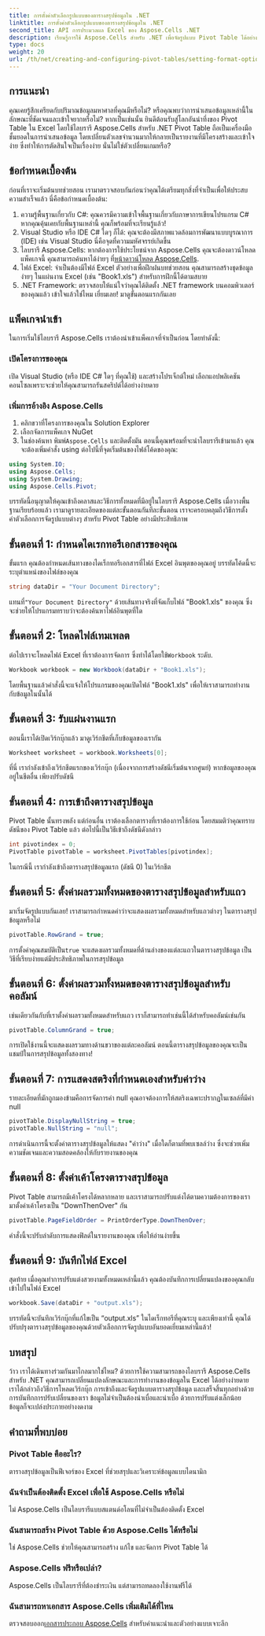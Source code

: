```yaml
---
title: การตั้งค่าตัวเลือกรูปแบบของตารางสรุปข้อมูลใน .NET
linktitle: การตั้งค่าตัวเลือกรูปแบบของตารางสรุปข้อมูลใน .NET
second_title: API การประมวลผล Excel ของ Aspose.Cells .NET
description: เรียนรู้การใช้ Aspose.Cells สำหรับ .NET เพื่อจัดรูปแบบ Pivot Table ได้อย่างง่ายดาย ศึกษาเทคนิคทีละขั้นตอนเพื่อปรับปรุงการนำเสนอข้อมูลของคุณ
type: docs
weight: 20
url: /th/net/creating-and-configuring-pivot-tables/setting-format-options/
---
```

## การแนะนำ
คุณเคยรู้สึกเครียดกับปริมาณข้อมูลมหาศาลที่คุณมีหรือไม่? หรือคุณพบว่าการนำเสนอข้อมูลเหล่านี้ในลักษณะที่ชัดเจนและเข้าใจยากหรือไม่? หากเป็นเช่นนั้น ยินดีต้อนรับสู่โลกอันน่าทึ่งของ Pivot Table ใน Excel โดยใช้ไลบรารี Aspose.Cells สำหรับ .NET Pivot Table ถือเป็นเครื่องมือชั้นยอดในการนำเสนอข้อมูล โดยเปลี่ยนตัวเลขจำนวนมากให้กลายเป็นรายงานที่มีโครงสร้างและเข้าใจง่าย ซึ่งทำให้การตัดสินใจเป็นเรื่องง่าย นั่นไม่ใช่ตัวเปลี่ยนเกมหรือ?
## ข้อกำหนดเบื้องต้น
ก่อนที่เราจะเริ่มต้นบทช่วยสอน เรามาตรวจสอบกันก่อนว่าคุณได้เตรียมทุกสิ่งที่จำเป็นเพื่อให้ประสบความสำเร็จแล้ว นี่คือข้อกำหนดเบื้องต้น:
1. ความรู้พื้นฐานเกี่ยวกับ C#: คุณควรมีความเข้าใจพื้นฐานเกี่ยวกับภาษาการเขียนโปรแกรม C# หากคุณคุ้นเคยกับพื้นฐานเหล่านี้ คุณก็พร้อมที่จะเรียนรู้แล้ว!
2. Visual Studio หรือ IDE C# ใดๆ ก็ได้: คุณจะต้องมีสภาพแวดล้อมการพัฒนาแบบบูรณาการ (IDE) เช่น Visual Studio นี่คือจุดที่ความมหัศจรรย์เกิดขึ้น 
3. ไลบรารี Aspose.Cells: หากต้องการใช้ประโยชน์จาก Aspose.Cells คุณจะต้องดาวน์โหลดแพ็คเกจนี้ คุณสามารถค้นหาได้ง่ายๆ ที่[หน้าดาวน์โหลด Aspose.Cells](https://releases.aspose.com/cells/net/).
4. ไฟล์ Excel: จำเป็นต้องมีไฟล์ Excel ตัวอย่างเพื่อฝึกฝนบทช่วยสอน คุณสามารถสร้างชุดข้อมูลง่ายๆ ในแผ่นงาน Excel (เช่น "Book1.xls") สำหรับการฝึกนี้ได้ตามสบาย
5. .NET Framework: ตรวจสอบให้แน่ใจว่าคุณได้ติดตั้ง .NET framework บนคอมพิวเตอร์ของคุณแล้ว
เข้าใจแล้วใช่ไหม เยี่ยมเลย! มาดูขั้นตอนแรกกันเลย
## แพ็คเกจนำเข้า
ในการเริ่มใช้ไลบรารี Aspose.Cells เราต้องนำเข้าแพ็คเกจที่จำเป็นก่อน โดยทำดังนี้:
### เปิดโครงการของคุณ
เปิด Visual Studio (หรือ IDE C# ใดๆ ที่คุณใช้) และสร้างโปรเจ็กต์ใหม่ เลือกแอปพลิเคชันคอนโซลเพราะจะช่วยให้คุณสามารถรันสคริปต์ได้อย่างง่ายดาย
### เพิ่มการอ้างอิง Aspose.Cells
1. คลิกขวาที่โครงการของคุณใน Solution Explorer
2. เลือกจัดการแพ็คเกจ NuGet
3.  ในช่องค้นหา พิมพ์`Aspose.Cells` และติดตั้งมัน
ตอนนี้คุณพร้อมที่จะนำไลบรารีเข้ามาแล้ว คุณจะต้องเพิ่มคำสั่ง using ต่อไปนี้ที่จุดเริ่มต้นของไฟล์โค้ดของคุณ:
```csharp
using System.IO;
using Aspose.Cells;
using System.Drawing;
using Aspose.Cells.Pivot;
```
บรรทัดนี้อนุญาตให้คุณเข้าถึงคลาสและวิธีการทั้งหมดที่มีอยู่ในไลบรารี Aspose.Cells
เมื่อวางพื้นฐานเรียบร้อยแล้ว เรามาดูรายละเอียดของแต่ละขั้นตอนกันทีละขั้นตอน เราจะครอบคลุมถึงวิธีการตั้งค่าตัวเลือกการจัดรูปแบบต่างๆ สำหรับ Pivot Table อย่างมีประสิทธิภาพ
## ขั้นตอนที่ 1: กำหนดไดเรกทอรีเอกสารของคุณ
ขั้นแรก คุณต้องกำหนดเส้นทางของไดเร็กทอรีเอกสารที่ไฟล์ Excel อินพุตของคุณอยู่ บรรทัดโค้ดนี้จะระบุตำแหน่งของไฟล์ของคุณ
```csharp
string dataDir = "Your Document Directory";
```
 แทนที่`"Your Document Directory"` ด้วยเส้นทางจริงที่จัดเก็บไฟล์ "Book1.xls" ของคุณ ซึ่งจะช่วยให้โปรแกรมทราบว่าจะต้องค้นหาไฟล์อินพุตที่ใด
## ขั้นตอนที่ 2: โหลดไฟล์เทมเพลต
 ต่อไปเราจะโหลดไฟล์ Excel ที่เราต้องการจัดการ ซึ่งทำได้โดยใช้`Workbook` ระดับ.
```csharp
Workbook workbook = new Workbook(dataDir + "Book1.xls");
```
โดยพื้นฐานแล้วคำสั่งนี้จะแจ้งให้โปรแกรมของคุณเปิดไฟล์ "Book1.xls" เพื่อให้เราสามารถทำงานกับข้อมูลในนั้นได้
## ขั้นตอนที่ 3: รับแผ่นงานแรก
ตอนนี้เราได้เปิดเวิร์กบุ๊กแล้ว มาดูเวิร์กชีตที่เก็บข้อมูลของเรากัน 
```csharp
Worksheet worksheet = workbook.Worksheets[0];
```
ที่นี่ เรากำลังเข้าถึงเวิร์กชีตแรกของเวิร์กบุ๊ก (เนื่องจากการสร้างดัชนีเริ่มต้นจากศูนย์) หากข้อมูลของคุณอยู่ในชีตอื่น เพียงปรับดัชนี
## ขั้นตอนที่ 4: การเข้าถึงตารางสรุปข้อมูล
Pivot Table นั้นทรงพลัง แต่ก่อนอื่น เราต้องเลือกตารางที่เราต้องการใช้ก่อน โดยสมมติว่าคุณทราบดัชนีของ Pivot Table แล้ว ต่อไปนี้เป็นวิธีเข้าถึงดัชนีดังกล่าว
```csharp
int pivotindex = 0;
PivotTable pivotTable = worksheet.PivotTables[pivotindex];
```
ในกรณีนี้ เรากำลังเข้าถึงตารางสรุปข้อมูลแรก (ดัชนี 0) ในเวิร์กชีต 
## ขั้นตอนที่ 5: ตั้งค่าผลรวมทั้งหมดของตารางสรุปข้อมูลสำหรับแถว
มาเริ่มจัดรูปแบบกันเลย! เราสามารถกำหนดค่าว่าจะแสดงผลรวมทั้งหมดสำหรับแถวต่างๆ ในตารางสรุปข้อมูลหรือไม่
```csharp
pivotTable.RowGrand = true;
```
 การตั้งค่าคุณสมบัติเป็น`true` จะแสดงผลรวมทั้งหมดที่ด้านล่างของแต่ละแถวในตารางสรุปข้อมูล เป็นวิธีที่เรียบง่ายแต่มีประสิทธิภาพในการสรุปข้อมูล
## ขั้นตอนที่ 6: ตั้งค่าผลรวมทั้งหมดของตารางสรุปข้อมูลสำหรับคอลัมน์
เช่นเดียวกันกับที่เราตั้งค่าผลรวมทั้งหมดสำหรับแถว เราก็สามารถทำเช่นนี้ได้สำหรับคอลัมน์เช่นกัน
```csharp
pivotTable.ColumnGrand = true;
```
การเปิดใช้งานนี้จะแสดงผลรวมทางด้านขวาของแต่ละคอลัมน์ ตอนนี้ตารางสรุปข้อมูลของคุณจะเป็นแชมป์ในการสรุปข้อมูลทั้งสองทาง!
## ขั้นตอนที่ 7: การแสดงสตริงที่กำหนดเองสำหรับค่าว่าง
รายละเอียดที่มักถูกมองข้ามคือการจัดการค่า null คุณอาจต้องการให้สตริงเฉพาะปรากฏในเซลล์ที่มีค่า null 
```csharp
pivotTable.DisplayNullString = true;
pivotTable.NullString = "null";
```
การดำเนินการนี้จะตั้งค่าตารางสรุปข้อมูลให้แสดง "ค่าว่าง" เมื่อใดก็ตามที่พบเซลล์ว่าง ซึ่งจะช่วยเพิ่มความชัดเจนและความสอดคล้องให้กับรายงานของคุณ
## ขั้นตอนที่ 8: ตั้งค่าเค้าโครงตารางสรุปข้อมูล
Pivot Table สามารถมีเค้าโครงได้หลากหลาย และเราสามารถปรับแต่งได้ตามความต้องการของเรา มาตั้งค่าเค้าโครงเป็น "DownThenOver" กัน
```csharp
pivotTable.PageFieldOrder = PrintOrderType.DownThenOver;
```
คำสั่งนี้จะปรับลำดับการแสดงฟิลด์ในรายงานของคุณ เพื่อให้อ่านง่ายขึ้น 
## ขั้นตอนที่ 9: บันทึกไฟล์ Excel
สุดท้าย เมื่อคุณทำการปรับแต่งสวยงามทั้งหมดเหล่านี้แล้ว คุณต้องบันทึกการเปลี่ยนแปลงของคุณกลับเข้าไปในไฟล์ Excel 
```csharp
workbook.Save(dataDir + "output.xls");
```
บรรทัดนี้จะบันทึกเวิร์กบุ๊กที่แก้ไขเป็น “output.xls” ในไดเร็กทอรีที่คุณระบุ 
และเพียงเท่านี้ คุณได้ปรับปรุงตารางสรุปข้อมูลของคุณด้วยตัวเลือกการจัดรูปแบบอันยอดเยี่ยมเหล่านี้แล้ว!
## บทสรุป
ว้าว เราได้เดินทางร่วมกันมาไกลมากใช่ไหม? ด้วยการใช้ความสามารถของไลบรารี Aspose.Cells สำหรับ .NET คุณสามารถเปลี่ยนแปลงลักษณะและการทำงานของข้อมูลใน Excel ได้อย่างง่ายดาย เราได้กล่าวถึงวิธีการโหลดเวิร์กบุ๊ก การเข้าถึงและจัดรูปแบบตารางสรุปข้อมูล และเสร็จสิ้นทุกอย่างด้วยการบันทึกการปรับเปลี่ยนของเรา ข้อมูลไม่จำเป็นต้องน่าเบื่อและน่าเบื่อ ด้วยการปรับแต่งเล็กน้อย ข้อมูลก็จะเปล่งประกายอย่างงดงาม
## คำถามที่พบบ่อย
### Pivot Table คืออะไร?
ตารางสรุปข้อมูลเป็นฟีเจอร์ของ Excel ที่ช่วยสรุปและวิเคราะห์ข้อมูลแบบไดนามิก
### ฉันจำเป็นต้องติดตั้ง Excel เพื่อใช้ Aspose.Cells หรือไม่
ไม่ Aspose.Cells เป็นไลบรารีแบบสแตนด์อโลนที่ไม่จำเป็นต้องติดตั้ง Excel
### ฉันสามารถสร้าง Pivot Table ด้วย Aspose.Cells ได้หรือไม่
ใช่ Aspose.Cells ช่วยให้คุณสามารถสร้าง แก้ไข และจัดการ Pivot Table ได้
### Aspose.Cells ฟรีหรือเปล่า?
Aspose.Cells เป็นไลบรารีที่ต้องชำระเงิน แต่สามารถทดลองใช้งานฟรีได้
### ฉันสามารถหาเอกสาร Aspose.Cells เพิ่มเติมได้ที่ไหน
 ตรวจสอบออก[เอกสารประกอบ Aspose.Cells](https://reference.aspose.com/cells/net/) สำหรับคำแนะนำและตัวอย่างแบบเจาะลึก